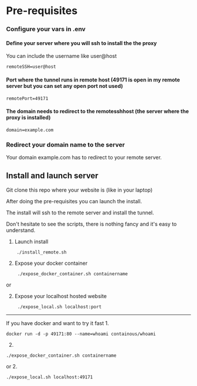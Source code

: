 # Pre-requisites

### Configure your vars in .env

#### Define your server where you will ssh to install the the proxy
You can include the username like user@host
```
remoteSSH=user@host
```

#### Port where the tunnel runs in remote host (49171 is open in my remote server but you can set any open port not used)
```
remotePort=49171
```

#### The domain needs to redirect to the remotesshhost (the server where the proxy is installed)
```
domain=example.com
```
### Redirect your domain name to the server
Your domain example.com has to redirect to your remote server.

## Install and launch server

Git clone this repo where your website is (like in your laptop)

After doing the pre-requisites you can launch the install.

The install will ssh to the remote server and install the tunnel.

Don't hesitate to see the scripts, there is nothing fancy and it's easy to understand.

1. Launch install
```
    ./install_remote.sh
```
2. Expose your docker container
   ```
    ./expose_docker_container.sh containername
   ```

or

2. Expose your localhost hosted website
   ```
    ./expose_local.sh localhost:port
   ```
   
---------

If you have docker and want to try it fast
1.
```
docker run -d -p 49171:80 --name=whoami containous/whoami
```
2.
```
./expose_docker_container.sh containername
```
or
2.
```
./expose_local.sh localhost:49171
```
